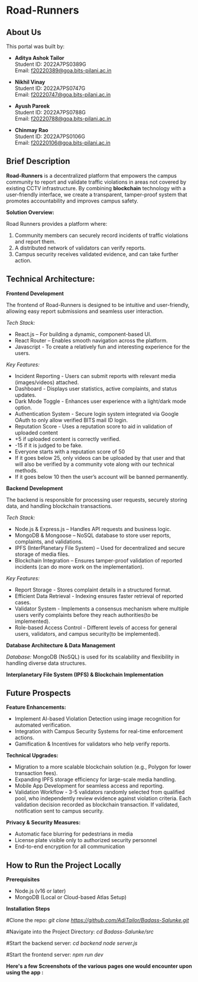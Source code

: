 # Road-Runners

## About Us

This portal was built by:

- **Aditya Ashok Tailor**  
  Student ID: 2022A7PS0389G  
  Email: [f20220389@goa.bits-pilani.ac.in](mailto:f20220389@goa.bits-pilani.ac.in)

- **Nikhil Vinay**  
  Student ID: 2022A7PS0747G  
  Email: [f20220747@goa.bits-pilani.ac.in](mailto:f20220747@goa.bits-pilani.ac.in)
  
- **Ayush Pareek**  
  Student ID: 2022A7PS0788G  
  Email: [f20220788@goa.bits-pilani.ac.in](mailto:f20220788@goa.bits-pilani.ac.in)

- **Chinmay Rao**  
  Student ID: 2022A7PS0106G  
  Email: [f20220106@goa.bits-pilani.ac.in](mailto:f20220106@goa.bits-pilani.ac.in)


## Brief Description

**Road-Runners** is a decentralized platform that empowers the campus community to report and validate traffic violations in areas not covered by existing CCTV infrastructure. By combining **blockchain** technology with a user-friendly interface, we create a transparent, tamper-proof system that promotes accountability and improves campus safety.

**Solution Overview:**

Road Runners provides a platform where:
1) Community members can securely record incidents of traffic violations and report them.
2) A distributed network of validators can verify reports.
3) Campus security receives validated evidence, and can take further action. 


## Technical Architecture: ##

**Frontend Development**

The frontend of Road-Runners is designed to be intuitive and user-friendly, allowing easy report submissions and seamless user interaction.

*Tech Stack:*
  -  React.js – For building a dynamic, component-based UI.
  -  React Router – Enables smooth navigation across the platform.
  -  Javascript - To create a relatively fun and interesting experience for the users.

*Key Features:*
  -  Incident Reporting - Users can submit reports with relevant media (images/videos) attached.
  -  Dashboard - Displays user statistics, active complaints, and status updates.
  -  Dark Mode Toggle - Enhances user experience with a light/dark mode option.
  -  Authentication System - Secure login system integrated via Google OAuth to only allow verified BITS mail ID login.
  -  Reputation Score -  Uses a reputation score to aid in validation of   uploaded content
  - +5 if uploaded content is correctly verified.
  - -15 if it is judged to be fake.
  - Everyone starts with a reputation score of 50
  - If it goes below 25, only videos can be uploaded by that user and that will also be verified by a community vote along with our technical methods.
  - If it goes below 10 then the user’s account will be banned permanently.


**Backend Development**

The backend is responsible for processing user requests, securely storing data, and handling blockchain transactions.

*Tech Stack:*
  -  Node.js & Express.js – Handles API requests and business logic.
  -  MongoDB & Mongoose – NoSQL database to store user reports, complaints, and validations.
  -  IPFS (InterPlanetary File System) – Used for decentralized and secure storage of media files.
  -  Blockchain Integration – Ensures tamper-proof validation of reported incidents (can do more work on the implementation).

*Key Features:*
  -  Report Storage - Stores complaint details in a structured format.
  -  Efficient Data Retrieval - Indexing ensures faster retrieval of reported cases.
  -  Validator System - Implements a consensus mechanism where multiple users verify complaints before they reach authorities(to be implemented).
  -  Role-based Access Control - Different levels of access for general users, validators, and campus security(to be implemented).


**Database Architecture & Data Management**

*Database:* MongoDB (NoSQL) is used for its scalability and flexibility in handling diverse data structures.


**Interplanetary File System (IPFS) & Blockchain Implementation**




## Future Prospects ##

**Feature Enhancements:**
  - Implement AI-based Violation Detection using image recognition for automated verification.
  - Integration with Campus Security Systems for real-time enforcement actions.
  - Gamification & Incentives for validators who help verify reports.

**Technical Upgrades:**
  - Migration to a more scalable blockchain solution (e.g., Polygon for lower transaction fees).
  - Expanding IPFS storage efficiency for large-scale media handling.
  - Mobile App Development for seamless access and reporting.
  - Validation Workflow - 3-5 validators randomly selected from qualified  pool, who independently review evidence against violation criteria. Each validation decision recorded as blockchain transaction. If validated, notification sent to campus security.

**Privacy & Security Measures:**
  - Automatic face blurring for pedestrians in media
  - License plate visible only to authorized security personnel
  - End-to-end encryption for all communication



## How to Run the Project Locally ##

**Prerequisites**
- Node.js (v16 or later)
- MongoDB (Local or Cloud-based Atlas Setup)

**Installation Steps**

#Clone the repo: 
*git clone https://github.com/AdiTailor/Badass-Salunke.git*

#Navigate into the Project Directory:
*cd Badass-Salunke/src*

#Start the backend server:
*cd backend*
*node server.js*

#Start the frontend server:
*npm run dev*


**Here's a few Screenshots of the various pages one would encounter upon using the app :**





 

